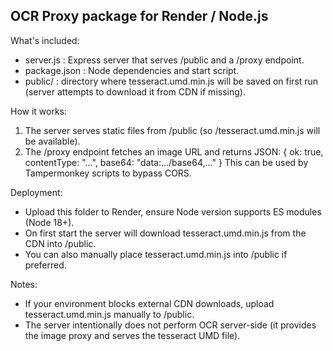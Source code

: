 OCR Proxy package for Render / Node.js
-------------------------------------

What's included:
- server.js        : Express server that serves /public and a /proxy endpoint.
- package.json     : Node dependencies and start script.
- public/          : directory where tesseract.umd.min.js will be saved on first run
                     (server attempts to download it from CDN if missing).

How it works:
1. The server serves static files from /public (so /tesseract.umd.min.js will be available).
2. The /proxy endpoint fetches an image URL and returns JSON:
   { ok: true, contentType: "...", base64: "data:.../base64,..." }
   This can be used by Tampermonkey scripts to bypass CORS.

Deployment:
- Upload this folder to Render, ensure Node version supports ES modules (Node 18+).
- On first start the server will download tesseract.umd.min.js from the CDN into /public.
- You can also manually place tesseract.umd.min.js into /public if preferred.

Notes:
- If your environment blocks external CDN downloads, upload tesseract.umd.min.js manually to /public.
- The server intentionally does not perform OCR server-side (it provides the image proxy and serves the tesseract UMD file).